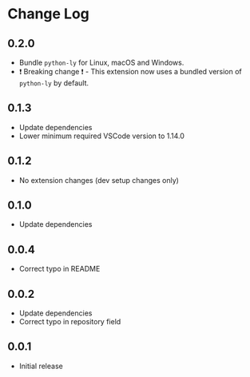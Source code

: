 # Change Log

## 0.2.0
- Bundle `python-ly` for Linux, macOS and Windows.
- :heavy_exclamation_mark: Breaking change :heavy_exclamation_mark: - This extension now uses a bundled version of `python-ly` by default.
## 0.1.3
- Update dependencies
- Lower minimum required VSCode version to 1.14.0

## 0.1.2
- No extension changes (dev setup changes only)

## 0.1.0
- Update dependencies

## 0.0.4
- Correct typo in README

## 0.0.2
- Update dependencies
- Correct typo in repository field

## 0.0.1
- Initial release